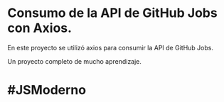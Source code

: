 
# Consumo de la API de GitHub Jobs con Axios.

En este proyecto se utilizó axios para consumir la API de GitHub Jobs.

Un proyecto completo de mucho aprendizaje.

# #JSModerno

